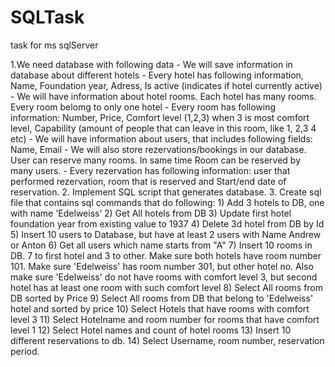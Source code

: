 # SQLTask
task for ms sqlServer


1.We need database with following data
    - We will save information in database about different hotels
    - Every hotel has following information, Name, Foundation year, Adress, Is active (indicates if hotel currently active)
    - We will have information about hotel rooms. Each hotel has many rooms. Every room belomg to only one hotel
    - Every room has following information: Number, Price, Comfort level (1,2,3) when 3 is most comfort level, Capability (amount of people that can leave in this room, like 1, 2,3 4 etc)
    - We will have information about users, that includes following fields: Name, Email
    - We will also store rezervations/bookings in our database. User can reserve many rooms. In same time Room can be reserved by many users.
    - Every rezervation has following information: user that performed rezervation, room that is reserved and Start/end date of reservation.
2. Implement SQL script that generates database.
3. Create sql file that contains sql commands that do following:
    1) Add 3 hotels to DB, one with name 'Edelweiss’
    2) Get All hotels from DB
    3) Update first hotel foundation year from existing value to 1937
    4) Delete 3d hotel from DB by Id
    5) Insert 10 users to Database, but have at least 2 users with Name Andrew or Anton
    6) Get all users which name starts from "A"
    7) Insert 10 rooms in DB. 7 to first hotel and 3 to other. Make sure both hotels have room number 101. Make sure 'Edelweiss' has room number 301, but other hotel no. Also make sure 'Edelweiss' do not have rooms with comfort level 3, but second hotel has at least one room with such comfort level
    8) Select All rooms from DB sorted by Price
    9) Select All rooms from DB that belong to 'Edelweiss' hotel and sorted by price
    10) Select Hotels that have rooms with comfort level 3
    11) Select Hotelname and room number for rooms that have comfort level 1
    12) Select Hotel names and count of hotel rooms
    13) Insert 10 different reservations to db.
    14) Select Username, room number, reservation period.
